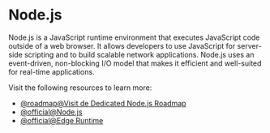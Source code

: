 # Node.js

Node.js is a JavaScript runtime environment that executes JavaScript code outside of a web browser. It allows developers to use JavaScript for server-side scripting and to build scalable network applications. Node.js uses an event-driven, non-blocking I/O model that makes it efficient and well-suited for real-time applications.

Visit the following resources to learn more:

- [@roadmap@Visit de Dedicated Node.js Roadmap](https://roadmap.sh/nodejs)
- [@official@Node.js](https://nodejs.org/en/about/)
- [@official@Edge Runtime](https://nextjs.org/docs/app/api-reference/edge)